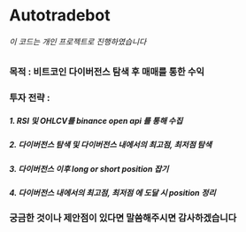# Autotradebot
###### 이 코드는 개인 프로젝트로 진행하였습니다
### 목적 : 비트코인 다이버전스 탐색 후 매매를 통한 수익
### 투자 전략 :
##### 1. RSI 및 OHLCV를 binance open api 를 통해 수집
##### 2. 다이버전스 탐색 및 다이버전스 내에서의 최고점, 최저점 탐색
##### 3. 다이버전스 이후 long or short position 잡기
##### 4. 다이버전스 내에서의 최고점, 최저점 에 도달 시 position 정리

### 궁금한 것이나 제안점이 있다면 말씀해주시면 감사하겠습니다
